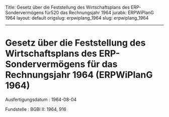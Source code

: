 Title: Gesetz über die Feststellung des Wirtschaftsplans des ERP-Sondervermögens für520
  das Rechnungsjahr 1964
jurabk: ERPWiPlanG 1964
layout: default
origslug: erpwiplang_1964
slug: erpwiplang_1964

---

# Gesetz über die Feststellung des Wirtschaftsplans des ERP-Sondervermögens für das Rechnungsjahr 1964 (ERPWiPlanG 1964)

Ausfertigungsdatum
:   1964-08-04

Fundstelle
:   BGBl II: 1964, 916

